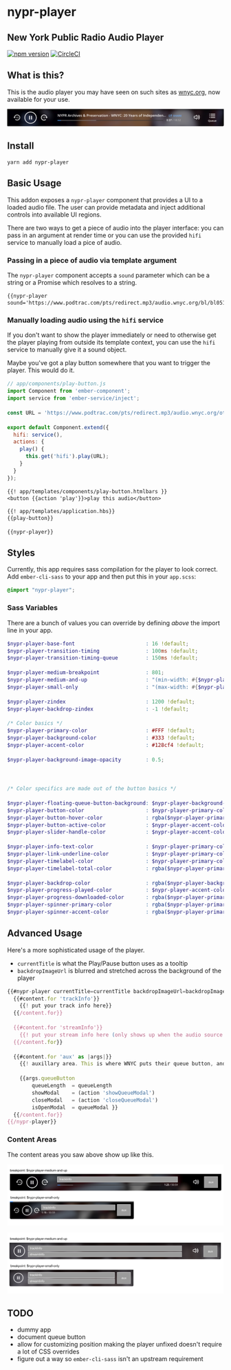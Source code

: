 # nypr-player

## New York Public Radio Audio Player

[![npm version](https://img.shields.io/npm/v/nypr-player.svg?style=flat-square)](https://www.npmjs.com/package/nypr-player) [![CircleCI](https://img.shields.io/circleci/project/github/nypublicradio/nypr-player/master.svg?style=flat-square)](https://circleci.com/gh/nypublicradio/nypr-player)

## What is this?

This is the audio player you may have seen on such sites as [wnyc.org](http://wnyc.org), now available for your use.

![on demand](screenshots/wnyc-player.png "Player on WNYC")

## Install

```shell
yarn add nypr-player
```

## Basic Usage

This addon exposes a `nypr-player` component that provides a UI to a loaded audio file. The user can provide metadata and inject additional controls into available UI regions.

There are two ways to get a piece of audio into the player interface: you can pass in an argument at render time or you can use the provided `hifi` service to manually load a pice of audio.

### Passing in a piece of audio via template argument
The `nypr-player` component accepts a `sound` parameter which can be a string or a Promise which resolves to a string.

```htmlbars
{{nypr-player sound='https://www.podtrac.com/pts/redirect.mp3/audio.wnyc.org/bl/bl051914bpod.mp3'}}
```

### Manually loading audio using the `hifi` service
If you don't want to show the player immediately or need to otherwise get the player playing from outside its template context, you can use the `hifi` service to manually give it a sound object.

Maybe you've got a play button somewhere that you want to trigger the player. This would do it.

```javascript
// app/components/play-button.js
import Component from 'ember-component';
import service from 'ember-service/inject';

const URL = 'https://www.podtrac.com/pts/redirect.mp3/audio.wnyc.org/otm/otm050517pod.mp3';

export default Component.extend({
  hifi: service(),
  actions: {
    play() {
      this.get('hifi').play(URL);
    }
  }
});
```

```htmlbars
{{! app/templates/components/play-button.htmlbars }}
<button {{action 'play'}}>play this audio</button>
```

```htmlbars
{{! app/templates/application.hbs}}
{{play-button}}

{{nypr-player}}
```

## Styles

Currently, this app requires sass compilation for the player to look correct. Add `ember-cli-sass` to your app and then put this in your `app.scss`:

```scss
@import "nypr-player";
```

### Sass Variables

There are a bunch of values you can override by defining *above* the import line in your app.

```scss
$nypr-player-base-font                       : 16 !default;
$nypr-player-transition-timing               : 100ms !default;
$nypr-player-transition-timing-queue         : 150ms !default;

$nypr-player-medium-breakpoint               : 801;
$nypr-player-medium-and-up                   : "(min-width: #{$nypr-player-medium-breakpoint}px)";
$nypr-player-small-only                      : "(max-width: #{$nypr-player-medium-breakpoint - 1}px)";

$nypr-player-zindex                          : 1200 !default;
$nypr-player-backdrop-zindex                 : -1 !default;

/* Color basics */
$nypr-player-primary-color                   : #FFF !default;
$nypr-player-background-color                : #333 !default;
$nypr-player-accent-color                    : #128cf4 !default;

$nypr-player-background-image-opacity        : 0.5;



/* Color specifics are made out of the button basics */

$nypr-player-floating-queue-button-background: $nypr-player-background-color;
$nypr-player-button-color                    : $nypr-player-primary-color !default;
$nypr-player-button-hover-color              : rgba($nypr-player-primary-color, 0.8) !default;
$nypr-player-button-active-color             : $nypr-player-accent-color !default;
$nypr-player-slider-handle-color             : $nypr-player-accent-color;

$nypr-player-info-text-color                 : $nypr-player-primary-color !default;
$nypr-player-link-underline-color            : $nypr-player-primary-color !default;
$nypr-player-timelabel-color                 : $nypr-player-primary-color !default;
$nypr-player-timelabel-total-color           : rgba($nypr-player-primary-color, 0.6);

$nypr-player-backdrop-color                  : rgba($nypr-player-background-color, 0.75) !default;
$nypr-player-progress-played-color           : $nypr-player-accent-color !default;
$nypr-player-progress-downloaded-color       : rgba($nypr-player-primary-color, 0.7) !default;
$nypr-player-spinner-primary-color           : rgba($nypr-player-primary-color, 0.5) !default;
$nypr-player-spinner-accent-color            : rgba($nypr-player-primary-color, 0.8) !default;
```

## Advanced Usage

Here's a more sophisticated usage of the player.

* `currentTitle` is what the Play/Pause button uses as a tooltip
* `backdropImageUrl` is blurred and stretched across the background of the player

```javascript
{{#nypr-player currentTitle=currentTitle backdropImageUrl=backdropImageUrl as |content|}}
  {{#content.for 'trackInfo'}}
    {{! put your track info here}}
  {{/content.for}}

  {{#content.for 'streamInfo'}}
    {{! put your stream info here (only shows up when the audio source is a stream)}}
  {{/content.for}}

  {{#content.for 'aux' as |args|}}
    {{! auxillary area. This is where WNYC puts their queue button, and chances are you probably will too.}}

    {{args.queueButton
        queueLength  = queueLength
        showModal    = (action 'showQueueModal')
        closeModal   = (action 'closeQueueModal')
        isOpenModal  = queueModal }}
  {{/content.for}}
{{/nypr-player}}
```

### Content Areas

The content areas you saw above show up like this.

![on demand](screenshots/on-demand.png "Player when playing an on-demand audio source")

![live stream](screenshots/streaming.png "Player when playing a streaming audio source")

## TODO
* dummy app
* document queue button
* allow for customizing position making the player unfixed doesn't require a lot of CSS overrides
* figure out a way so `ember-cli-sass` isn't an upstream requirement
